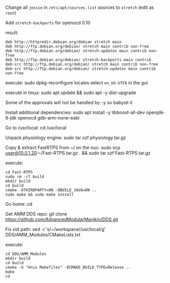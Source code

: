 Change all `jessie` in `/etc/apt/sources.list` sources to `stretch` (edit as `root`)

Add `stretch-backports` for openocd 0.10

result:
```
deb http://httpredir.debian.org/debian stretch main
deb http://ftp.debian.org/debian/ stretch main contrib non-free
deb http://ftp.debian.org/debian/ stretch-updates main contrib non-free
deb http://ftp.debian.org/debian/ stretch-backports main contrib
deb-src http://ftp.debian.org/debian/ stretch main contrib non-free
deb-src http://ftp.debian.org/debian/ stretch-updates main contrib non-free
```

execute:
    sudo dpkg-reconfigure locales
select `en_US-UTF8` in the gui

execute in tmux:
    sudo apt update && sudo apt -y dist-upgrade

Some of the approvals will not be handled by -y so babysit it

Install additional dependencies:
    sudo apt install -y libboost-all-dev openjdk-8-jdk openocd gdb-arm-none-eabi

Go to /usr/local: 
    cd /usr/local

Unpack physiology engine:
    sudo tar xzf physiology.tar.gz

Copy & extract FastRTPS from ~/ on the nuc: 
    sudo scp user@10.0.1.20:~/Fast-RTPS.tar.gz . && sudo tar xzf Fast-RTPS.tar.gz

execute:
```
cd Fast-RTPS
sudo rm -rf build
mkdir build
cd build
cmake -DTHIRDPARTY=ON -DBUILD_JAVA=ON .. 
sudo make && sudo make install
```
Go home:
    cd

Get AMM DDS repo:
    git clone https://github.com/AdvancedModularManikin/DDS.git

Fix old path:
    sed -i 's/~\/workspace/\/usr\/local/g' DDS/AMM_Modules/CMakeLists.txt

execute:
```
cd DDS/AMM_Modules
mkdir build
cd build
cmake -G "Unix Makefiles" -DCMAKE_BUILD_TYPE=Release ..
make
cd
```
